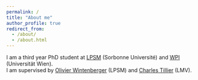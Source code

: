 ```yaml
---
permalink: /
title: "About me"
author_profile: true
redirect_from: 
  - /about/
  - /about.html
---
```


I am a third year PhD student at [LPSM](https://www.lpsm.paris/) (Sorbonne Université) and [WPI](https://www.wpi.ac.at/) (Universität Wien). \
I am supervised by [Olivier Wintenberger](http://wintenberger.fr/) (LPSM) and [Charles Tillier](http://tillier.perso.math.cnrs.fr/) (LMV).

